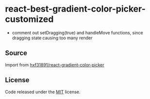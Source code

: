 
# react-best-gradient-color-picker-customized
- comment out setDragging(true) and handleMove functions, since dragging state causing too many render


## Source
Import from [hxf31891/react-gradient-color-picker](https://github.com/hxf31891/react-gradient-color-picker)


## License

Code released under the [MIT](https://github.com/hxf31891/react-gradient-color-picker/blob/main/LICENSE) license.